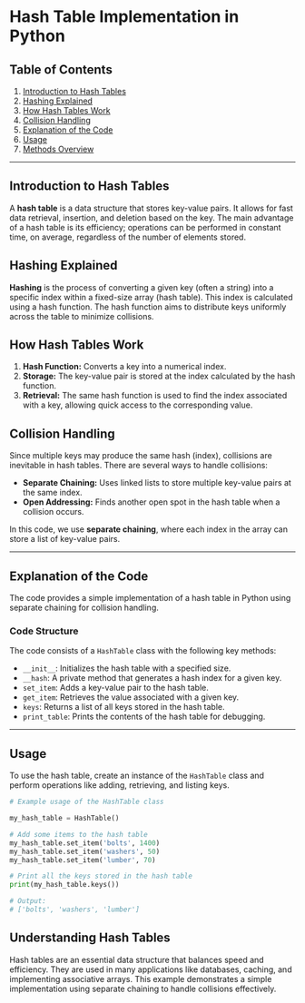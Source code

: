 # Hash Table Implementation in Python

## Table of Contents

1. [Introduction to Hash Tables](#introduction-to-hash-tables)
2. [Hashing Explained](#hashing-explained)
3. [How Hash Tables Work](#how-hash-tables-work)
4. [Collision Handling](#collision-handling)
5. [Explanation of the Code](#explanation-of-the-code)
6. [Usage](#usage)
7. [Methods Overview](#methods-overview)

---

## Introduction to Hash Tables

A **hash table** is a data structure that stores key-value pairs. It allows for fast data retrieval, insertion, and deletion based on the key. The main advantage of a hash table is its efficiency; operations can be performed in constant time, on average, regardless of the number of elements stored.

## Hashing Explained

**Hashing** is the process of converting a given key (often a string) into a specific index within a fixed-size array (hash table). This index is calculated using a hash function. The hash function aims to distribute keys uniformly across the table to minimize collisions.

## How Hash Tables Work

1. **Hash Function:** Converts a key into a numerical index.
2. **Storage:** The key-value pair is stored at the index calculated by the hash function.
3. **Retrieval:** The same hash function is used to find the index associated with a key, allowing quick access to the corresponding value.

## Collision Handling

Since multiple keys may produce the same hash (index), collisions are inevitable in hash tables. There are several ways to handle collisions:

- **Separate Chaining:** Uses linked lists to store multiple key-value pairs at the same index.
- **Open Addressing:** Finds another open spot in the hash table when a collision occurs.

In this code, we use **separate chaining**, where each index in the array can store a list of key-value pairs.

---

## Explanation of the Code

The code provides a simple implementation of a hash table in Python using separate chaining for collision handling.

### Code Structure

The code consists of a `HashTable` class with the following key methods:

- `__init__`: Initializes the hash table with a specified size.
- `__hash`: A private method that generates a hash index for a given key.
- `set_item`: Adds a key-value pair to the hash table.
- `get_item`: Retrieves the value associated with a given key.
- `keys`: Returns a list of all keys stored in the hash table.
- `print_table`: Prints the contents of the hash table for debugging.

---

## Usage

To use the hash table, create an instance of the `HashTable` class and perform operations like adding, retrieving, and listing keys.

```python
# Example usage of the HashTable class

my_hash_table = HashTable()

# Add some items to the hash table
my_hash_table.set_item('bolts', 1400)
my_hash_table.set_item('washers', 50)
my_hash_table.set_item('lumber', 70)

# Print all the keys stored in the hash table
print(my_hash_table.keys())

# Output:
# ['bolts', 'washers', 'lumber']
```

## Understanding Hash Tables

Hash tables are an essential data structure that balances speed and efficiency. They are used in many applications like databases, caching, and implementing associative arrays. This example demonstrates a simple implementation using separate chaining to handle collisions effectively.
